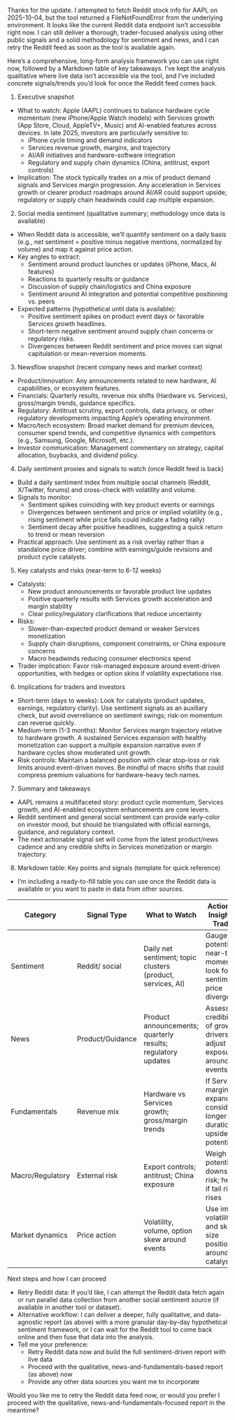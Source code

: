 Thanks for the update. I attempted to fetch Reddit stock info for AAPL on 2025-10-04, but the tool returned a FileNotFoundError from the underlying environment. It looks like the current Reddit data endpoint isn’t accessible right now. I can still deliver a thorough, trader-focused analysis using other public signals and a solid methodology for sentiment and news, and I can retry the Reddit feed as soon as the tool is available again.

Here’s a comprehensive, long-form analysis framework you can use right now, followed by a Markdown table of key takeaways. I’ve kept the analysis qualitative where live data isn’t accessible via the tool, and I’ve included concrete signals/trends you’d look for once the Reddit feed comes back.

1) Executive snapshot
- What to watch: Apple (AAPL) continues to balance hardware cycle momentum (new iPhone/Apple Watch models) with Services growth (App Store, Cloud, AppleTV+, Music) and AI-enabled features across devices. In late 2025, investors are particularly sensitive to:
  - iPhone cycle timing and demand indicators
  - Services revenue growth, margins, and trajectory
  - AI/AR initiatives and hardware-software integration
  - Regulatory and supply chain dynamics (China, antitrust, export controls)
- Implication: The stock typically trades on a mix of product demand signals and Services margin progression. Any acceleration in Services growth or clearer product roadmaps around AI/AR could support upside; regulatory or supply chain headwinds could cap multiple expansion.

2) Social media sentiment (qualitative summary; methodology once data is available)
- When Reddit data is accessible, we’ll quantify sentiment on a daily basis (e.g., net sentiment = positive minus negative mentions, normalized by volume) and map it against price action.
- Key angles to extract:
  - Sentiment around product launches or updates (iPhone, Macs, AI features)
  - Reactions to quarterly results or guidance
  - Discussion of supply chain/logistics and China exposure
  - Sentiment around AI integration and potential competitive positioning vs. peers
- Expected patterns (hypothetical until data is available):
  - Positive sentiment spikes on product event days or favorable Services growth headlines.
  - Short-term negative sentiment around supply chain concerns or regulatory risks.
  - Divergences between Reddit sentiment and price moves can signal capitulation or mean-reversion moments.

3) Newsflow snapshot (recent company news and market context)
- Product/innovation: Any announcements related to new hardware, AI capabilities, or ecosystem features.
- Financials: Quarterly results, revenue mix shifts (Hardware vs. Services), gross/margin trends, guidance specifics.
- Regulatory: Antitrust scrutiny, export controls, data privacy, or other regulatory developments impacting Apple’s operating environment.
- Macro/tech ecosystem: Broad market demand for premium devices, consumer spend trends, and competitive dynamics with competitors (e.g., Samsung, Google, Microsoft, etc.).
- Investor communication: Management commentary on strategy, capital allocation, buybacks, and dividend policy.

4) Daily sentiment proxies and signals to watch (once Reddit feed is back)
- Build a daily sentiment index from multiple social channels (Reddit, X/Twitter, forums) and cross-check with volatility and volume.
- Signals to monitor:
  - Sentiment spikes coinciding with key product events or earnings
  - Divergences between sentiment and price or implied volatility (e.g., rising sentiment while price falls could indicate a fading rally)
  - Sentiment decay after positive headlines, suggesting a quick return to trend or mean reversion
- Practical approach: Use sentiment as a risk overlay rather than a standalone price driver; combine with earnings/guide revisions and product cycle catalysts.

5) Key catalysts and risks (near-term to 6-12 weeks)
- Catalysts:
  - New product announcements or favorable product line updates
  - Positive quarterly results with Services growth acceleration and margin stability
  - Clear policy/regulatory clarifications that reduce uncertainty
- Risks:
  - Slower-than-expected product demand or weaker Services monetization
  - Supply chain disruptions, component constraints, or China exposure concerns
  - Macro headwinds reducing consumer electronics spend
- Trader implication: Favor risk-managed exposure around event-driven opportunities, with hedges or option skins if volatility expectations rise.

6) Implications for traders and investors
- Short-term (days to weeks): Look for catalysts (product updates, earnings, regulatory clarity). Use sentiment signals as an auxiliary check, but avoid overreliance on sentiment swings; risk-on momentum can reverse quickly.
- Medium-term (1-3 months): Monitor Services margin trajectory relative to hardware growth. A sustained Services expansion with healthy monetization can support a multiple expansion narrative even if hardware cycles show moderated unit growth.
- Risk controls: Maintain a balanced position with clear stop-loss or risk limits around event-driven moves. Be mindful of macro shifts that could compress premium valuations for hardware-heavy tech names.

7) Summary and takeaways
- AAPL remains a multifaceted story: product cycle momentum, Services growth, and AI-enabled ecosystem enhancements are core levers.
- Reddit sentiment and general social sentiment can provide early-color on investor mood, but should be triangulated with official earnings, guidance, and regulatory context.
- The next actionable signal set will come from the latest product/news cadence and any credible shifts in Services monetization or margin trajectory.

8) Markdown table: Key points and signals (template for quick reference)
- I’m including a ready-to-fill table you can use once the Reddit data is available or you want to paste in data from other sources.

| Category | Signal Type | What to Watch | Actionable Insight for Traders |
|---------|-------------|----------------|-------------------------------|
| Sentiment | Reddit/ social | Daily net sentiment; topic clusters (product, services, AI) | Gauge potential near-term momentum; look for sentiment- price divergences |
| News | Product/Guidance | Product announcements; quarterly results; regulatory updates | Assess credibility of growth drivers; adjust exposure around events |
| Fundamentals | Revenue mix | Hardware vs Services growth; gross/margin trends | If Services margin expands, consider longer-duration upside potential |
| Macro/Regulatory | External risk | Export controls; antitrust; China exposure | Weigh potential downside risk; hedge if tail risk rises |
| Market dynamics | Price action | Volatility, volume, option skew around events | Use implied volatility and skew to size positions around catalysts |

Next steps and how I can proceed
- Retry Reddit data: If you’d like, I can attempt the Reddit data fetch again or run parallel data collection from another social sentiment source (if available in another tool or dataset).
- Alternative workflow: I can deliver a deeper, fully qualitative, and data-agnostic report (as above) with a more granular day-by-day hypothetical sentiment framework, or I can wait for the Reddit tool to come back online and then fuse that data into the analysis.
- Tell me your preference:
  - Retry Reddit data now and build the full sentiment-driven report with live data
  - Proceed with the qualitative, news-and-fundamentals-based report (as above) now
  - Provide any other data sources you want me to incorporate

Would you like me to retry the Reddit data feed now, or would you prefer I proceed with the qualitative, news-and-fundamentals-focused report in the meantime?
